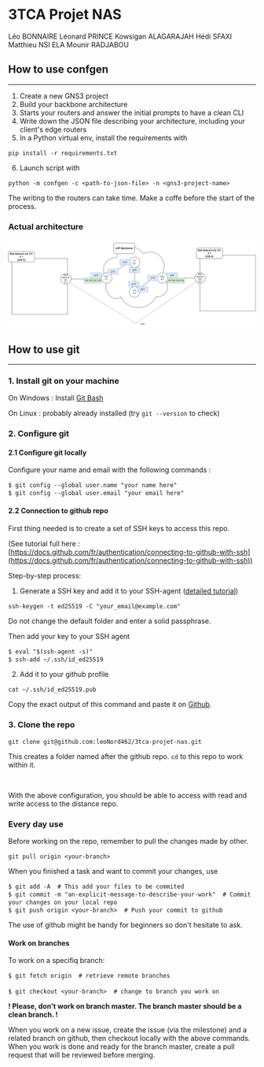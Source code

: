 # 3TCA Projet NAS

Léo BONNAIRE Léonard PRINCE Kowsigan ALAGARAJAH Hédi SFAXI Matthieu NSI ELA Mounir RADJABOU

## How to use confgen

<hr>

1. Create a new GNS3 project
2. Build your backbone architecture
3. Starts your routers and answer the initial prompts to have a clean CLI
4. Write down the JSON file describing your architecture, including your client's edge routers
5. In a Python virtual env, install the requirements with
```shell
pip install -r requirements.txt 
```
6. Launch script with 
```shell
python -m confgen -c <path-to-json-file> -n <gns3-project-name>
```
The writing to the routers can take time. Make a coffe before the start of the process.

### Actual architecture

![gns3_scheme.drawio.png](gns3_scheme.drawio.png)

## How to use git

<hr>

### **1. Install git on your machine**

On Windows : Install [Git Bash](https://git-scm.com/downloads)

On Linux : probably already installed (try `git --version` to check)

### **2. Configure git**

#### **2.1 Configure git locally**

Configure your name and email with the following commands :

```shell
$ git config --global user.name "your name here"
$ git config --global user.email "your email here"
```

#### **2.2 Connection to github repo**

First thing needed is to create a set of SSH keys to access this repo.

(See tutorial full here : [https://docs.github.com/fr/authentication/connecting-to-github-with-ssh](https://docs.github.com/fr/authentication/connecting-to-github-with-ssh))

Step-by-step process:

1. Generate a SSH key and add it to your SSH-agent ([detailed tutorial](https://docs.github.com/fr/authentication/connecting-to-github-with-ssh/generating-a-new-ssh-key-and-adding-it-to-the-ssh-agent))

```shell
ssh-keygen -t ed25519 -C "your_email@example.com"
```
Do not change the default folder and enter a solid passphrase.

Then add your key to your SSH agent

```shell
$ eval "$(ssh-agent -s)"
$ ssh-add ~/.ssh/id_ed25519
```

2. Add it to your github profile

```shell
cat ~/.ssh/id_ed25519.pub
```
Copy the exact output of this command and paste it on [Github](https://github.com/settings/ssh/new).


### **3. Clone the repo**

```shell
git clone git@github.com:leoNord462/3tca-projet-nas.git
```

This creates a folder named after the github repo. `cd` to this repo to work within it.

<br>

With the above configuration, you should be able to access with read and write access to the distance repo.

### **Every day use**

Before working on the repo, remember to pull the changes made by other.

```shell
git pull origin <your-branch>
```

When you finished a task and want to commit your changes, use

```shell
$ git add -A  # This add your files to be commited
$ git commit -m "an-explicit-message-to-describe-your-work"  # Commit your changes on your local repo
$ git push origin <your-branch>  # Push your commit to github
```

The use of github might be handy for beginners so don't hesitate to ask.

#### **Work on branches**

To work on a specifiq branch:

```shell
$ git fetch origin  # retrieve remote branches

$ git checkout <your-branch>  # change to branch you work on
```

**! Please, don't work on branch master. The branch master should be a clean branch. !**

When you work on a new issue, create the issue (via the milestone) and a related branch on github, then checkout locally with the above commands. When you work is done and ready for the branch master, create a pull request that will be reviewed before merging.
